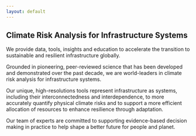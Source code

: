 ```yaml
---
layout: default
---
```


## Climate Risk Analysis for Infrastructure Systems

We provide data, tools, insights and education to accelerate the transition to
sustainable and resilient infrastructure globally.

Grounded in pioneering, peer-reviewed science that has been developed and
demonstrated over the past decade, we are world-leaders in climate risk analysis
for infrastructure systems.

Our unique, high-resolutions tools represent infrastructure as systems, including
their interconnectedness and interdependence, to more accurately quantify physical
climate risks and to support a more efficient allocation of resources to enhance
resilience through adaptation.

Our team of experts are committed to supporting evidence-based decision making in
practice to help shape a better future for people and planet. 



<!--
Oxford Infrastructure Analytics (OIA) specializes in analysis of infrastructure
systems and networks, in particular transport, energy and water systems. OIA was
formed by academics at the University of Oxford’s Environmental Change
Institute, who have been creating novel research on infrastructure network risk
analysis that is recognized worldwide.

OIA provides quantified insights into the resilience of interdependent
infrastructure networks to natural hazard and climate risks, and the potential
economic and social disruption caused by infrastructure failures.

Our work provides the evidence for prioritizing steps to enhance the resilience
of infrastructure systems and to build the business case for a strategic
approach to adaptation.
-->
